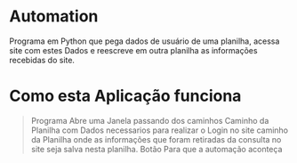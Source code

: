 # Automation
Programa em Python que pega dados de usuário de uma planilha, acessa site com estes Dados e reescreve em outra planilha as informações recebidas do site.


# Como esta Aplicação funciona

>Programa Abre uma Janela passando dos caminhos
  > Caminho da Planilha com Dados necessarios para realizar o Login no site
  > caminho da Planilha onde as informações que foram retiradas da consulta no site seja salva nesta planilha.
>Botão Para que a automação aconteça

